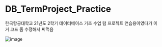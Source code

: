 # DB_TermProject_Practice
한국항공대학교 21년도 2학기 데이터베이스 기초 수업 텀 프로젝트 연습용이였다가 이거 코드 좀 수정해서 써먹음


![image](https://user-images.githubusercontent.com/79046106/140728244-5ceb431b-702b-4e4c-a485-1427e72f4632.png)
